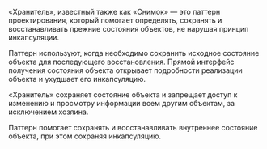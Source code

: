 «Хранитель», известный также как «Снимок» — это паттерн проектирования, который помогает определять, сохранять и восстанавливать прежние состояния объектов, не нарушая принцип инкапсуляции.

Паттерн используют, когда необходимо сохранить исходное состояние объекта для последующего восстановления. Прямой интерфейс получения состояния объекта открывает подробности реализации объекта и ухудшает его инкапсуляцию.

«Хранитель» сохраняет состояние объекта и запрещает доступ к изменению и просмотру информации всем другим объектам, за исключением хозяина.

Паттерн помогает сохранять и восстанавливать внутреннее состояние объекта, при этом сохраняя инкапсуляцию.